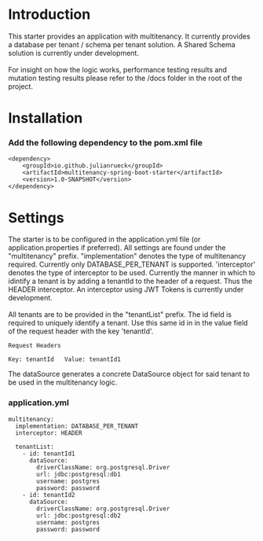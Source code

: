 # Introduction

This starter provides an application with multitenancy. It currently provides a database per tenant / schema per tenant
solution. A Shared Schema solution is currently under development.
<br><br>
For insight on how the logic works, performance testing results and mutation testing results please refer to the /docs
folder in the root of the project.

# Installation

### Add the following dependency to the pom.xml file

```
<dependency>
    <groupId>io.github.julianrueck</groupId>
    <artifactId>multitenancy-spring-boot-starter</artifactId>
    <version>1.0-SNAPSHOT</version>
</dependency>
```

# Settings

The starter is to be configured in the application.yml file (or application.properties if preferred). All settings are
found under the "multitenancy" prefix. "implementation" denotes the type of multitenancy required. Currently only
DATABASE_PER_TENANT is supported. 'interceptor' denotes the type of interceptor to be used. Currently the manner in
which to idintify a tenant is by adding a tenantId to the header of a request. Thus the HEADER interceptor. An
interceptor using JWT Tokens is currently under development.<br><br>
All tenants are to be provided in the "tenantList" prefix. The id field is required to uniquely identify a tenant. Use
this same id in in the value field of the request header with the key 'tenantId'.

```
Request Headers

Key: tenantId   Value: tenantId1  
```

The dataSource generates a concrete DataSource object for said tenant to be used in the multitenancy logic.

### application.yml

```
multitenancy:
  implementation: DATABASE_PER_TENANT
  interceptor: HEADER

  tenantList:
    - id: tenantId1
      dataSource:
        driverClassName: org.postgresql.Driver
        url: jdbc:postgresql:db1
        username: postgres
        password: password
    - id: tenantId2
      dataSource:
        driverClassName: org.postgresql.Driver
        url: jdbc:postgresql:db2
        username: postgres
        password: password
```
